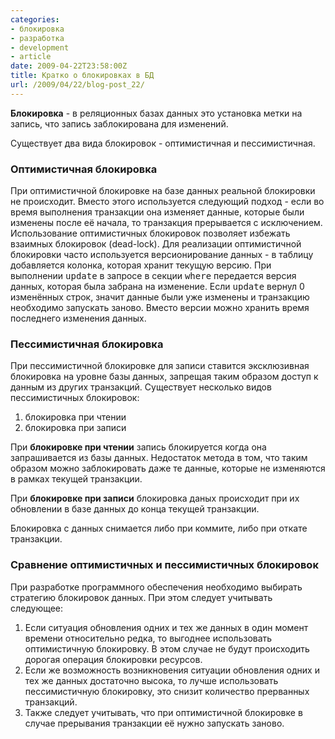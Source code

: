 ```yaml
---
categories:
- блокировка
- разработка
- development
- article
date: 2009-04-22T23:58:00Z
title: Кратко о блокировках в БД
url: /2009/04/22/blog-post_22/
---
```


**Блокировка** - в реляционных базах данных это установка метки на запись, что запись заблокирована для изменений.

Существует два вида блокировок - оптимистичная и пессимистичная.

### Оптимистичная блокировка
При оптимистичной блокировке на базе данных реальной блокировки не происходит.
Вместо этого используется следующий подход - если во время выполнения транзакции она изменяет данные, которые были изменены после её начала, то транзакция прерывается с исключением. Использование оптимистичных блокировок позволяет избежать взаимных блокировок (dead-lock). Для реализации оптимистичной блокировки часто используется версионирование данных - в таблицу добавляется колонка, которая хранит текущую версию. При выполнении <tt>update</tt> в запросе в секции <tt>where</tt> передается версия данных, которая была забрана на изменение. Если <tt>update</tt> вернул 0 изменённых строк, значит данные были уже изменены и транзакцию необходимо запускать заново. Вместо версии можно хранить время последнего изменения данных.

### Пессимистичная блокировка
При пессимистичной блокировке для записи ставится эксклюзивная блокировка на уровне базы данных, запрещая таким образом доступ к данным из других транзакций. Существует несколько видов пессимистичных блокировок:

1. блокировка при чтении
2. блокировка при записи

При **блокировке при чтении** запись блокируется когда она запрашивается из базы данных. Недостаток метода в том, что таким образом можно заблокировать даже те данные, которые не изменяются в рамках текущей транзакции.

При **блокировке при записи** блокировка даных происходит при их обновлении в базе данных до конца текущей транзакции.

Блокировка с данных снимается либо при коммите, либо при откате транзакции.


### Сравнение оптимистичных и пессимистичных блокировок
При разработке программного обеспечения необходимо выбирать стратегию блокировок данных. При этом следует учитывать следующее:

1. Если ситуация обновления одних и тех же данных в один момент времени относительно редка, то выгоднее использовать оптимистичную блокировку. В этом случае не будут происходить дорогая операция блокировки ресурсов.
2. Если же возможность возникновения ситуации обновления одних и тех же данных достаточно высока, то лучше использовать пессимистичную блокировку, это снизит количество прерванных транзакций.
3. Также следует учитывать, что при оптимистичной блокировке в случае прерывания транзакции её нужно запускать заново.

